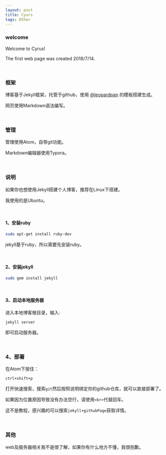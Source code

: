 ```yaml
---
layout: post
title: Cyurs
tags: Other   
---
```




### welcome



Welcome to Cyrus!



The first web page was created 2018/7/14.

<br>

### 框架

博客基于Jekyll框架，托管于github，使用 <a target="_blank" href='https://github.com/leopardpan/leopardpan.github.io/'>@leopardpan</a> 的模板搭建生成。

网页使用Markdown语法编写。

<br>

### 管理

管理使用Atom，自带git功能。

Markdown编辑器使用Typora。

<br>

### 说明

如果你也想使用Jekyll搭建个人博客，推荐在Linux下搭建。

我使用的是Ubuntu。

<br>

#### 1、安装ruby

~~~bash
sudo apt-get install ruby-dev
~~~

jekyll基于ruby，所以需要先安装ruby。

<br>

#### 2、安装jekyll

~~~bash
sudo gem install jekyll
~~~


<br>


#### 3、启动本地服务器

进入本地博客根目录，输入:

~~~
jekyll server
~~~

即可启动服务器。

<br>

### 4、部署

在Atom下按住：

~~~
ctrl+shift+p
~~~

打开快速搜索，搜索`git`然后按照说明绑定你的github仓库，就可以直接部署了。

如果因为位置原因导致没有办法空行，请使用`<br>`代替回车。

这不是教程，感兴趣的可以搜索`jekyll+githubPage`获取详情。

<br>

### 其他

web及服务器相关我不是很了解，如果你有什么地方不懂，我很抱歉。

<br>
